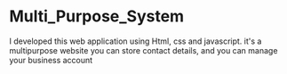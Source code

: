 # Multi_Purpose_System
I developed this web application using Html, css and javascript. it's a multipurpose website you can store contact details, and you can manage your business account
